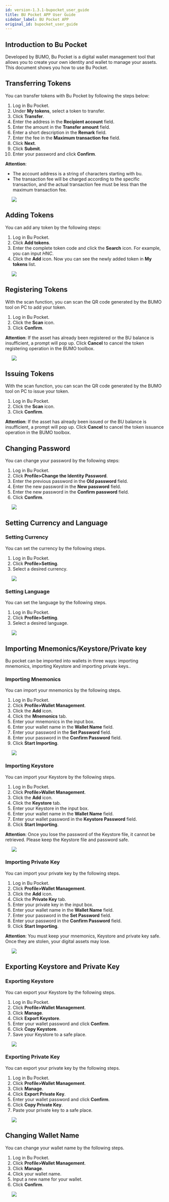 ```yaml
---
id: version-1.3.1-bupocket_user_guide
title: BU Pocket APP User Guide
sidebar_label: BU Pocket APP
original_id: bupocket_user_guide
---
```


## Introduction to Bu Pocket

Developed by BUMO, Bu Pocket is a digital wallet management tool that allows you to create your own identity and wallet to manage your assets. This document shows you how to use Bu Pocket.

## Transferring Tokens

You can transfer tokens with Bu Pocket by following the steps below:
1. Log in Bu Pocket.
2. Under **My tokens**, select a token to transfer.
3. Click **Transfer**.
4. Enter the address in the **Recipient account** field.
5. Enter the amount in the **Transfer amount** field.
6. Enter a short description in the **Remark** field.
7. Enter the fee in the **Maximum transaction fee** field.
8. Click **Next**.
9. Click **Submit**.
10. Enter your password and click **Confirm**.

**Attention**:

* The account address is a string of characters starting with bu.
* The transaction fee will be charged according to the specific transaction, and the actual transaction fee must be less than the maximum transaction fee.

<img src="/docs/assets/bupockettransfer.png" style= "margin-left: 20px">

## Adding Tokens

You can add any token by the following steps:
1. Log in Bu Pocket.
2. Click **Add tokens**.
3. Enter the complete token code and click the **Search** icon. For example, you can input *HNC*.
4. Click the **Add** icon. Now you can see the newly added token in **My tokens** list.

<img src="/docs/assets/bupocketaddasset.png" style= "margin-left: 20px">

## Registering Tokens

With the scan function, you can scan the QR code generated by the BUMO tool on PC to add your token.
1. Log in Bu Pocket.
2. Click the **Scan** icon.
3. Click **Confirm**.

**Attention**: If the asset has already been registered or the BU balance is insufficient, a prompt will pop up. Click **Cancel** to cancel the token registering operation in the BUMO toolbox.

<img src="/docs/assets/bupocketregisterasset.png" style= "margin-left: 20px">

## Issuing Tokens

With the scan function, you can scan the QR code generated by the BUMO tool on PC to issue your token.
1. Log in Bu Pocket.
2. Click the **Scan** icon.
3. Click **Confirm**.

**Attention**: If the asset has already been issued or the BU balance is insufficient, a prompt will pop up. Click **Cancel** to cancel the token issuance operation in the BUMO toolbox.

## Changing Password

You can change your password by the following steps:
1. Log in Bu Pocket.
1. Click **Profile>Change the Identity Password**.
2. Enter the previous password in the **Old password** field.
3. Enter the new password in the **New password** field.
4. Enter the new password in the **Confirm password** field.
5. Click **Confirm**.   

<img src="/docs/assets/bupocketchangepassword.png" style= "margin-left: 20px">

## Setting Currency and Language

### Setting Currency

You can set the currency by the following steps.
1. Log in Bu Pocket.
2. Click **Profile>Setting**.
3. Select a desired currency.

<img src="/docs/assets/bupocketsetcurrency.png" style= "margin-left: 20px">

### Setting Language

You can set the language by the following steps.
1. Log in Bu Pocket.
2. Click **Profile>Setting**.
3. Select a desired language.

<img src="/docs/assets/bupocketsetlanguage.png" style= "margin-left: 20px">

## Importing Mnemonics/Keystore/Private key

Bu pocket can be imported into wallets in three ways: importing mnemonics, importing Keystore and importing private keys..

### Importing Mnemonics

You can import your mnemonics by the following steps.
1. Log in Bu Pocket.
2. Click **Profile>Wallet Management**.
2. Click the **Add** icon. 
3. Click the **Mnemonics** tab.
4. Enter your mnemonics in the input box.
5. Enter your wallet name in the **Wallet Name** field.
6. Enter your password in the **Set Password** field.
7. Enter your password in the **Confirm Password** field.
8. Click **Start Importing**.

<img src="/docs/assets/bupocketmnenomics.png" style= "margin-left: 20px">

### Importing Keystore

You can import your Keystore by the following steps.
1. Log in Bu Pocket.
2. Click **Profile>Wallet Management**.
2. Click the **Add** icon. 
3. Click the **Keystore** tab.
4. Enter your Keystore in the input box.
5. Enter your wallet name in the **Wallet Name** field.
6. Enter your wallet password in the **Keystore Password** field.
7. Click **Start Importing**.

**Attention**: Once you lose the password of the Keystore file, it cannot be retrieved. Please keep the Keystore file and password safe.

<img src="/docs/assets/bupocketimportkeystore.png" style= "margin-left: 20px">

### Importing Private Key
You can import your private key by the following steps.
1. Log in Bu Pocket.
2. Click **Profile>Wallet Management**.
2. Click the **Add** icon. 
3. Click the **Private Key** tab.
4. Enter your private key in the input box.
5. Enter your wallet name in the **Wallet Name** field.
6. Enter your password in the **Set Password** field.
7. Enter your password in the **Confirm Password** field.
8. Click **Start  Importing**.

**Attention**: You must keep your mnemonics, Keystore and private key safe. Once they are stolen, your digital assets may lose.

<img src="/docs/assets/bupocketimportprivatekey.png" style= "margin-left: 20px">



## Exporting Keystore and Private Key

### Exporting Keystore

You can export your Keystore by the following steps.
1. Log in Bu Pocket.
2. Click **Profile>Wallet Management**.
3. Click **Manage**. 
4. Click **Export Keystore**.
5. Enter your wallet password and click **Confirm**.
6. Click **Copy Keystore**.
7. Save your Keystore to a safe place.

<img src="/docs/assets/bupocketexportkeystore.png" style= "margin-left: 20px">

### Exporting Private Key

You can export your private key by the following steps.
1. Log in Bu Pocket.
2. Click **Profile>Wallet Management**.
3. Click **Manage**. 
4. Click **Export Private Key**.
5. Enter your wallet password and click **Confirm**.
6. Click **Copy Private Key**.
7. Paste your private key to a safe place.

<img src="/docs/assets/bupocketexportprivatekey.png" style= "margin-left: 20px">

## Changing Wallet Name

You can change your wallet name by the following steps.
1. Log in Bu Pocket.
2. Click **Profile>Wallet Management**.
3. Click **Manage**. 
4. Click your wallet name.
5. Input a new name for your wallet.
6. Click **Confirm**.

<img src="/docs/assets/bupocketchangename.png" style= "margin-left: 20px">   